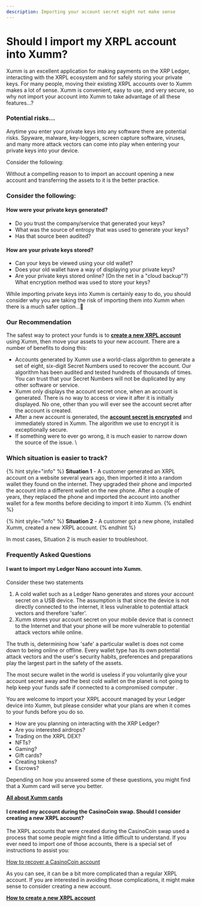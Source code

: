 ```yaml
---
description: Importing your account secret might not make sense
---
```


# Should I import my XRPL account into Xumm?

Xumm is an excellent application for making payments on the XRP Ledger, interacting with the XRPL ecosystem and for safely storing your private keys. For many people, moving their existing XRPL accounts over to Xumm makes a lot of sense. Xumm is convenient, easy to use, and very secure, so why not import your account into Xumm to take advantage of all these features...?

### Potential risks...

Anytime you enter your private keys into any software there are potential risks. Spyware, malware, key-loggers, screen capture software, viruses, and many more attack vectors can come into play when entering your private keys into your device.

Consider the following:&#x20;

Without a compelling reason to to import an account opening a new account and transferring the assets to it is the better practice.

### Consider the following:&#x20;

#### How were your private keys generated?&#x20;

* Do you trust the company/service that generated your keys?
* What was the source of entropy that was used to generate your keys?
* Has that source been audited?&#x20;

#### How are your private keys stored?

* Can your keys be viewed using your old wallet?&#x20;
* Does your old wallet have a way of displaying your private keys?&#x20;
* Are your private keys stored online? (On the net in a "cloud backup"?) What encryption method was used to store your keys?

While importing private keys into Xumm is certainly easy to do, you should consider why you are taking the risk of importing them into Xumm when there is a much safer option...🤔

### Our Recommendation

The safest way to protect your funds is to [**create a** **new XRPL account**](../your-first-xrp-ledger-account/how-to-create-an-xrpl-account.md) using Xumm, then move your assets to your new account. There are a number of benefits to doing this:

* Accounts generated by Xumm use a world-class algorithm to generate a set of eight, six-digit Secret Numbers used to recover the account. Our algorithm has been audited and tested hundreds of thousands of times. You can trust that your Secret Numbers will not be duplicated by any other software or service.&#x20;
* Xumm only displays the account secret once, when an account is generated. There is no way to access or view it after it is initially displayed. No one, other than you will ever see the account secret after the account is created.
* After a new account is generated, the [**account secret is encrypted**](../../security-and-xumm/all-about-security/upgrading-your-encryption.md) and immediately stored in Xumm. The algorithm we use to encrypt it is exceptionally secure.  &#x20;
* If something were to ever go wrong, it is much easier to narrow down the source of the issue. \


### Which situation is easier to track?

{% hint style="info" %}
**Situation 1** - A customer generated an XRPL account on a website several years ago, then imported it into a random wallet they found on the internet. They upgraded their phone and imported the account into a different wallet on the new phone. After a couple of years, they replaced the phone and imported the account into another wallet for a few months before deciding to import it into Xumm.
{% endhint %}

{% hint style="info" %}
**Situation 2** - A customer got a new phone, installed Xumm, created a new XRPL account.
{% endhint %}

In most cases, Situation 2 is much easier to troubleshoot.

### Frequently Asked Questions

#### I want to import my Ledger Nano account into Xumm.

Consider these two statements

1. A  cold wallet such as a Ledger Nano generates and stores your account secret on a USB device. The assumption is that since the device is not directly connected to the internet, it less vulnerable to potential attack vectors and therefore 'safer'.
2. Xumm stores your account secret on your mobile device that is connect to the Internet and that your phone will be more vulnerable to potential attack vectors while online.

The truth is, determining how 'safe' a particular wallet is does not come down to being online or offline. Every wallet type has its own potential attack vectors and the user's security habits, preferences and preparations play the largest part in the safety of the assets.&#x20;

The most secure wallet in the world is useless if you voluntarily give your account secret away and the best cold wallet on the planet is not going to help keep your funds safe if connected to a compromised computer .&#x20;

You are welcome to import your XRPL account managed by your Ledger device into Xumm, but please consider what your plans are when it comes to your funds before you do so.

* How are you planning on interacting with the XRP Ledger?
* Are you interested airdrops?
* Trading on the XRPL DEX?
* NFTs?
* Gaming?
* Gift cards?
* Creating tokens?
* Escrows?&#x20;

Depending on how you answered some of these questions, you might find that a Xumm card will serve you better.

[**All about Xumm cards**](../../xumm-tangem-cards/xumm-tangem-cards.md)

#### I created my account during the CasinoCoin swap. Should I consider creating a new XRPL account?

The XRPL accounts that were created during the CasinoCoin swap used a process that some people might find a little difficult to understand. If you ever need to import one of those accounts, there is a special set of instructions to assist you:

[How to recover a CasinoCoin account](https://eminence.freshdesk.com/support/solutions/articles/80000965171-how-to-recover-a-swapped-casinocoin-xumm-account)

As you can see, it can be a bit more complicated than a regular XRPL account. If you are interested in avoiding those complications, it might make sense to consider creating a new account.&#x20;

&#x20;[**How to create a** **new XRPL account**](../your-first-xrp-ledger-account/how-to-create-an-xrpl-account.md)&#x20;
